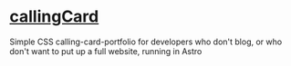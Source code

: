 # [callingCard](https://madrcallingcard.netlify.app/)
Simple CSS calling-card-portfolio for developers who don't blog, or who don't want to put up a full website, running in Astro

